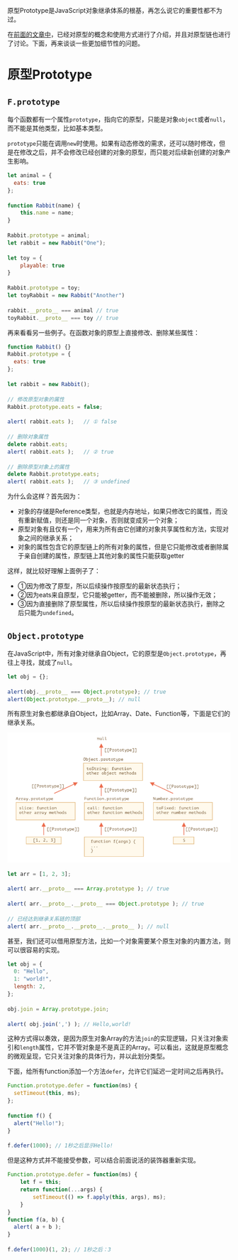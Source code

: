 原型Prototype是JavaScript对象继承体系的根基，再怎么说它的重要性都不为过。

在[前面的文章中](https://github.com/Walkerant/Study/blob/master/web/md/js-prototype.md)，已经对原型的概念和使用方式进行了介绍，并且对原型链也进行了讨论。下面，再来谈谈一些更加细节性的问题。

# 原型Prototype
## `F.prototype`

每个函数都有一个属性`prototype`，指向它的原型，只能是对象`object`或者`null`，而不能是其他类型，比如基本类型。

`prototype`只能在调用`new`时使用。如果有动态修改的需求，还可以随时修改，但是在修改之后，并不会修改已经创建的对象的原型，而只能对后续新创建的对象产生影响。

```js
let animal = {
  eats: true
};

function Rabbit(name) {
    this.name = name;
}

Rabbit.prototype = animal;
let rabbit = new Rabbit("One");

let toy = {
    playable: true
}

Rabbit.prototype = toy;
let toyRabbit = new Rabbit("Another")

rabbit.__proto__ === animal // true
toyRabbit.__proto__ === toy // true
```

再来看看另一些例子。在函数对象的原型上直接修改、删除某些属性：

```js
function Rabbit() {}
Rabbit.prototype = {
  eats: true
};

let rabbit = new Rabbit();

// 修改原型对象的属性
Rabbit.prototype.eats = false;

alert( rabbit.eats );   // ① false

// 删除对象属性
delete rabbit.eats;
alert( rabbit.eats );   // ② true

// 删除原型对象上的属性
delete Rabbit.prototype.eats;
alert( rabbit.eats );   // ③ undefined

```

为什么会这样？首先因为：
- 对象的存储是Reference类型，也就是内存地址，如果只修改它的属性，而没有重新赋值，则还是同一个对象，否则就变成另一个对象；
- 原型对象有且仅有一个，用来为所有由它创建的对象共享属性和方法，实现对象之间的继承关系；
- 对象的属性包含它的原型链上的所有对象的属性，但是它只能修改或者删除属于亲自创建的属性，原型链上其他对象的属性只能获取getter

这样，就比较好理解上面例子了：
- ①因为修改了原型，所以后续操作按原型的最新状态执行；
- ②因为eats来自原型，它只能被getter，而不能被删除，所以操作无效；
- ③因为直接删除了原型属性，所以后续操作按原型的最新状态执行，删除之后只能为`undefined`。

## `Object.prototype`

在JavaScript中，所有对象对继承自Object，它的原型是`Object.prototype`，再往上寻找，就成了`null`。

```js
let obj = {};

alert(obj.__proto__ === Object.prototype); // true
alert(Object.prototype.__proto__); // null
```

所有原生对象也都继承自Object，比如Array、Date、Function等，下面是它们的继承关系。

![原生对象继承关系](../images/js-object-prototype.png)

```js
let arr = [1, 2, 3];

alert( arr.__proto__ === Array.prototype ); // true

alert( arr.__proto__.__proto__ === Object.prototype ); // true

// 已经达到继承关系链的顶部
alert( arr.__proto__.__proto__.__proto__ ); // null
```

甚至，我们还可以借用原型方法，比如一个对象需要某个原生对象的内置方法，则可以很容易的实现。

```js
let obj = {
  0: "Hello",
  1: "world!",
  length: 2,
};

obj.join = Array.prototype.join;

alert( obj.join(',') ); // Hello,world!
```

这种方式得以奏效，是因为原生对象Array的方法`join`的实现逻辑，只关注对象索引和`length`属性，它并不管对象是不是真正的Array。可以看出，这就是原型概念的微观呈现，它只关注对象的具体行为，并以此划分类型。

下面，给所有function添加一个方法`defer`，允许它们延迟一定时间之后再执行。

```js
Function.prototype.defer = function(ms) {
  setTimeout(this, ms);
};

function f() {
  alert("Hello!");
}

f.defer(1000); // 1秒之后显示Hello!
```

但是这种方式并不能接受参数，可以结合前面说活的装饰器重新实现。

```js
Function.prototype.defer = function(ms) {
    let f = this;
    return function(...args) {
        setTimeout(() => f.apply(this, args), ms);
    }
}
function f(a, b) {
  alert( a + b );
}

f.defer(1000)(1, 2); // 1秒之后：3
```

